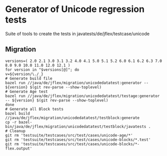 # Generator of Unicode regression tests

Suite of tools to create the tests in javatests/de/jflex/testcase/unicode

## Migration

```shell script
versions=( 2.0 2.1 3.0 3.1 3.2 4.0 4.1 5.0 5.1 5.2 6.0 6.1 6.2 6.3 7.0 8.0 9.0 10.0 11.0 12.0 12.1 )
for version in "$versions[@]"; do
v=${version/\./_}
# Generate build file
bazel run //java/de/jflex/migration/unicodedatatest:generator -- ${version} $(git rev-parse --show-toplevel)
# Generate Age test
bazel run //java/de/jflex/migration/unicodedatatest/testage:generator -- ${version} $(git rev-parse --show-toplevel)
done
# Generate all Block tests
bazel build //java/de/jflex/migration/unicodedatatest/testblock:generate
cp -r bazel-bin/java/de/jflex/migration/unicodedatatest/testblock/javatests .
# Cleanup
git rm 'testsuite/testcases/src/test/cases/unicode-age/*'
git rm 'testsuite/testcases/src/test/cases/unicode-blocks/*.test'
git rm 'testsuite/testcases/src/test/cases/unicode-blocks/*-flex.output'
```

